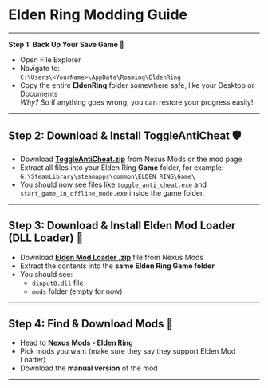 # Elden Ring Modding Guide

---

**Step 1: Back Up Your Save Game 💾**  

- Open File Explorer
- Navigate to:  
  `C:\Users\<YourName>\AppData\Roaming\EldenRing`  
- Copy the entire **EldenRing** folder somewhere safe, like your Desktop or Documents  
*Why?* So if anything goes wrong, you can restore your progress easily!

---

## Step 2: Download & Install ToggleAntiCheat 🛡️

- Download **[ToggleAntiCheat.zip](https://www.nexusmods.com/eldenring/mods/2)** from Nexus Mods or the mod page  
- Extract all files into your Elden Ring **Game** folder, for example:  
  `G:\SteamLibrary\steamapps\common\ELDEN RING\Game\`  
- You should now see files like `toggle_anti_cheat.exe` and `start_game_in_offline_mode.exe` inside the game folder.

---

## Step 3: Download & Install Elden Mod Loader (DLL Loader) 🧩

- Download **[Elden Mod Loader .zip](https://www.nexusmods.com/eldenring/mods/5)** file from Nexus Mods  
- Extract the contents into the **same Elden Ring Game folder**  
- You should see:  
  - `dinput8.dll` file  
  - `mods` folder (empty for now)

---

## Step 4: Find & Download Mods 🎨

- Head to **[Nexus Mods - Elden Ring](https://www.nexusmods.com/eldenring)**  
- Pick mods you want (make sure they say they support Elden Mod Loader)  
- Download the **manual version** of the mod  

---
